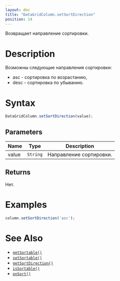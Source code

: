 ```yaml
---
layout: doc
title: "DataGridColumn.setSortDirection"
position: 14
---
```


Возвращает направление сортировки.

# Description

Возможны следующие направления сортировки:

* asc - сортировка по возрастанию,
* desc - сортировка по убыванию.

# Syntax

```js
DataGridColumn.setSortDirection(value);
```

## Parameters

|Name|Type|Description|
|----|----|-----------|
|value|`String`|Направление сортировки.|

## Returns

Нет.

# Examples

```js
column.setSortDirection('asc');
```

# See Also

* [`getSortable()`](../DataGridColumn.getSortable/)
* [`setSortable()`](../DataGridColumn.setSortable/)
* [`getSortDirection()`](../DataGridColumn.getSortDirection/)
* [`isSortable()`](../DataGridColumn.isSortable/)
* [`onSort()`](../DataGridColumn.onSort/)
